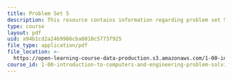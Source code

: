 ```yaml
---
title: Problem Set 5
description: This resource contains information regarding problem set 5.
type: course
layout: pdf
uid: a94b1cd2a24b9986cba8010c5773f925
file_type: application/pdf
file_location: >-
  https://open-learning-course-data-production.s3.amazonaws.com/1-00-introduction-to-computers-and-engineering-problem-solving-spring-2012/a94b1cd2a24b9986cba8010c5773f925_MIT1_00S12_PS_5.pdf
course_id: 1-00-introduction-to-computers-and-engineering-problem-solving-spring-2012
---
```

